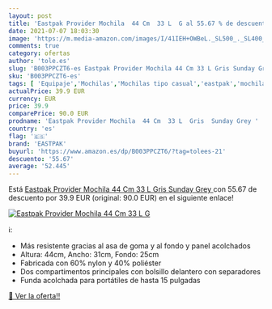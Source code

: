 ```yaml
---
layout: post
title: 'Eastpak Provider Mochila  44 Cm  33 L  G al 55.67 % de descuento'
date: 2021-07-07 18:03:30
image: 'https://m.media-amazon.com/images/I/41IEH+OWBeL._SL500_._SL400_.jpg'
comments: true
category: ofertas
author: 'tole.es'
slug: 'B003PPCZT6-es Eastpak Provider Mochila 44 Cm 33 L Gris Sunday Grey'
sku: 'B003PPCZT6-es'
tags: [ 'Equipaje','Mochilas','Mochilas tipo casual','eastpak','mochila', ]
actualPrice: 39.9 EUR
currency: EUR
price: 39.9
comparePrice: 90.0 EUR
prodname: 'Eastpak Provider Mochila  44 Cm  33 L  Gris  Sunday Grey '
country: 'es'
flag: '🇪🇸'
brand: 'EASTPAK'
buyurl: 'https://www.amazon.es/dp/B003PPCZT6/?tag=tolees-21'
descuento: '55.67'
average: '52.445'
---
```


Está [Eastpak Provider Mochila  44 Cm  33 L  Gris  Sunday Grey ](https://www.amazon.es/dp/B003PPCZT6/?tag=tolees-21) con 55.67 de descuento por 39.9 EUR (original: 90.0 EUR) en el siguiente enlace!

[![Eastpak Provider Mochila  44 Cm  33 L  G](https://m.media-amazon.com/images/I/41IEH+OWBeL._SL500_._SL400_.jpg)](https://www.amazon.es/dp/B003PPCZT6/?tag=tolees-21)

ℹ️:

- Más resistente gracias al asa de goma y al fondo y panel acolchados
- Altura: 44cm, Ancho: 31cm, Fondo: 25cm
- Fabricada con 60% nylon y 40% poliéster
- Dos compartimentos principales con bolsillo delantero con separadores
- Funda acolchada para portátiles de hasta 15 pulgadas

[🛒 Ver la oferta!!](https://www.amazon.es/dp/B003PPCZT6/?tag=tolees-21)
